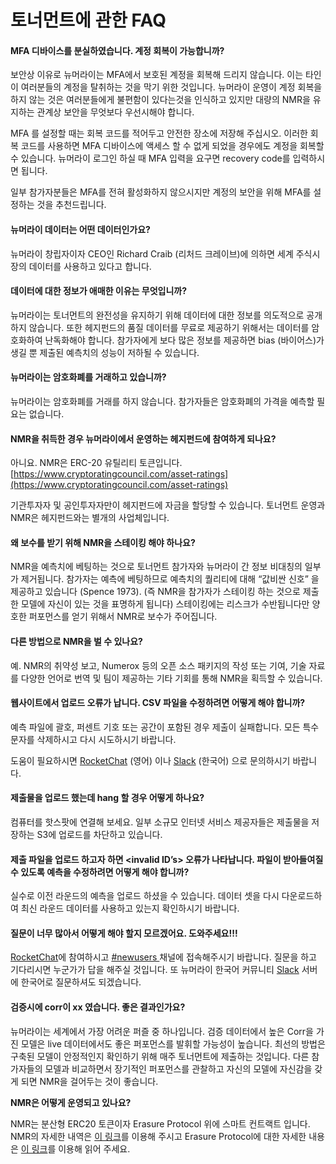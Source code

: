 # 토너먼트에 관한 FAQ

#### **MFA 디바이스를 분실하였습니다. 계정 회복이 가능합니까?**

보안상 이유로 뉴머라이는 MFA에서 보호된 계정을 회복해 드리지 않습니다. 이는 타인이 여러분들의 계정을 탈취하는 것을 막기 위한 것입니다. 뉴머라이 운영이 계정 회복을 하지 않는 것은 여러분들에게 불편함이 있다는것을 인식하고 있지만 대량의 NMR을 유지하는 관계상 보안을 무엇보다 우선시해야 합니다.

MFA 를 설정할 때는 회복 코드를 적어두고 안전한 장소에 저장해 주십시오. 이러한 회복 코드를 사용하면 MFA 디바이스에 액세스 할 수 없게 되었을 경우에도 계정을 회복할 수 있습니다. 뉴머라이 로그인 하실 때 MFA 입력을 요구면 recovery code를 입력하시면 됩니다.

일부 참가자분들은 MFA를 전혀 활성화하지 않으시지만 계정의 보안을 위해 MFA를 설정하는 것을 추천드립니다.

#### 뉴머라이 데이터는 어떤 데이터인가요?

뉴머라이 창립자이자 CEO인 Richard Craib (리처드 크레이브)에 의하면 세계 주식시장의 데이터를 사용하고 있다고 합니다.

#### **데이터에 대한 정보가 애매한 이유는 무엇입니까?**

뉴머라이는 토너먼트의 완전성을 유지하기 위해 데이터에 대한 정보를 의도적으로 공개하지 않습니다. 또한 헤지펀드의 품질 데이터를 무료로 제공하기 위해서는 데이터를 암호화하여 난독화해야 합니다. 참가자에게 보다 많은 정보를 제공하면 bias (바이어스)가 생길 뿐 제출된 예측치의 성능이 저하될 수 있습니다.

#### **뉴머라이는 암호화폐를 거래하고 있습니까?**

뉴머라이는 암호화폐를 거래를 하지 않습니다. 참가자들은 암호화폐의 가격을 예측할 필요는 없습니다.

#### **NMR을 취득한 경우 뉴머라이에서 운영하는 헤지펀드에 참여하게 되나요?**

아니요. NMR은 ERC-20 유틸리티 토큰입니다. [https://www.cryptoratingcouncil.com/asset-ratings](https://www.cryptoratingcouncil.com/asset-ratings)

기관투자자 및 공인투자자만이 헤지펀드에 자금을 할당할 수 있습니다. 토너먼트 운영과 NMR은 헤지펀드와는 별개의 사업체입니다.

#### **왜 보수를 받기 위해 NMR을 스테이킹 해야 하나요?**

NMR을 예측치에 베팅하는 것으로 토너먼트 참가자와 뉴머라이 간 정보 비대칭의 일부가 제거됩니다. 참가자는 예측에 베팅하므로 예측치의 퀄리티에 대해 “값비싼 신호” 을 제공하고 있습니다 (Spence 1973). (즉 NMR을 참가자가 스테이킹 하는 것으로 제출한 모델에 자신이 있는 것을 표명하게 됩니다) 스테이킹에는 리스크가 수반됩니다만 양호한 퍼포먼스를 얻기 위해서 NMR로 보수가 주어집니다.

#### **다른 방법으로 NMR을 벌 수 있나요?**

예. NMR의 취약성 보고, Numerox 등의 오픈 소스 패키지의 작성 또는 기여, 기술 자료를 다양한 언어로 번역 및 팀이 제공하는 기타 기회를 통해 NMR을 획득할 수 있습니다.

#### **웹사이트에서 업로드 오류가 납니다. CSV 파일을 수정하려면 어떻게 해야 합니까?**

예측 파일에 괄호, 퍼센트 기호 또는 공간이 포함된 경우 제출이 실패합니다. 모든 특수문자를 삭제하시고 다시 시도하시기 바랍니다.

도움이 필요하시면 [RocketChat](https://community.numer.ai) (영어) 이나 [Slack](https://join.slack.com/t/numerai-kr/shared\_invite/zt-1009d7ws3-hWRKdy8EkbSzwwzxaURlQw) (한국어) 으로 문의하시기 바랍니다.

#### **제출물을 업로드 했는데 hang 할 경우 어떻게 하나요?**

컴퓨터를 핫스팟에 연결해 보세요. 일부 소규모 인터넷 서비스 제공자들은 제출물을 저장하는 S3에 업로드를 차단하고 있습니다.

#### **제출 파일을 업로드 하고자 하면 \<invalid ID’s> 오류가 나타납니다. 파일이 받아들여질 수 있도록 예측을 수정하려면 어떻게 해야 합니까?**

실수로 이전 라운드의 예측을 업로드 하셨을 수 있습니다. 데이터 셋을 다시 다운로드하여 최신 라운드 데이터를 사용하고 있는지 확인하시기 바랍니다.

#### 질문이 너무 많아서 어떻게 해야 할지 모르겠어요. 도와주세요!!!

[RocketChat](https://community.numer.ai)에 참여하시고 [#newusers ](https://rocketchat.numer.ai/channel/newusers)채널에 접속해주시기 바랍니다. 질문을 하고 기다리시면 누군가가 답을 해주실 것입니다. 또 뉴머라이 한국어 커뮤니티 [Slack](https://join.slack.com/t/numerai-kr/shared\_invite/zt-1009d7ws3-hWRKdy8EkbSzwwzxaURlQw) 서버에 한국어로 질문하셔도 되겠습니다.

#### 검증시에 corr이 xx 였습니다. 좋은 결과인가요?

뉴머라이는 세계에서 가장 어려운 퍼즐 중 하나입니다. 검증 데이터에서 높은 Corr을 가진 모델은 live 데이터에서도 좋은 퍼포먼스를 발휘할 가능성이 높습니다. 최선의 방법은 구축된 모델이 안정적인지 확인하기 위해 매주 토너먼트에 제출하는 것입니다. 다른 참가자들의 모델과 비교하면서 장기적인 퍼포먼스를 관찰하고 자신의 모델에 자신감을 갖게 되면 NMR을 걸어두는 것이 좋습니다.

**NMR은 어떻게 운영되고 있나요?**

NMR는 분산형 ERC20 토큰이자 Erasure Protocol 위에 스마트 컨트랙트 입니다. NMR의 자세한 내역은 [이 링크](https://etherscan.io/token/0x1776e1f26f98b1a5df9cd347953a26dd3cb46671)를 이용해 주시고 Erasure Protocol에 대한 자세한 내용은 [이 링크](https://github.com/erasureprotocol/NMR)를 이용해 읽어 주세요.
